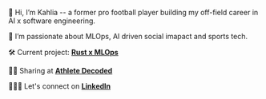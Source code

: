 👋 Hi, I’m Kahlia -- a former pro football player building my off-field career in AI x software engineering.

🧪 I’m passionate about MLOps, AI driven social imapact and sports tech.

🛠️ Current project: **[Rust x MLOps](https://athletedecoded.com/rustfolio/)**

👩‍💻 Sharing at **[Athlete Decoded](https://athletedecoded.com/)**

🤵🏼‍♀️ Let's connect on **[LinkedIn](https://www.linkedin.com/in/kahliahogg/)**
